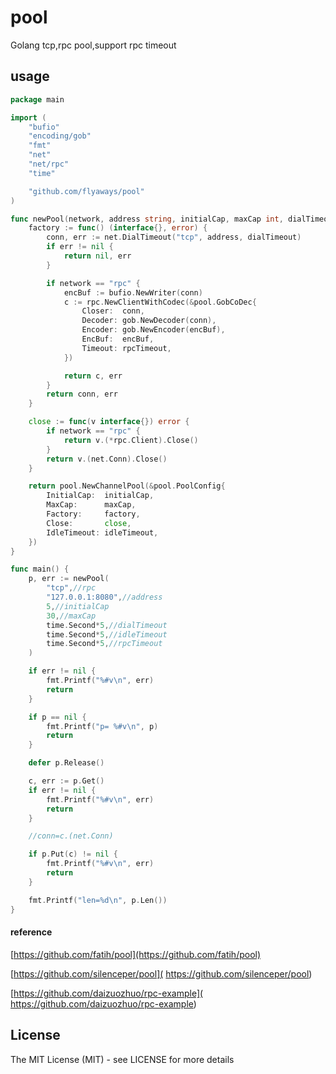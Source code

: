 # pool

Golang tcp,rpc pool,support rpc timeout

## usage
```go
package main

import (
	"bufio"
	"encoding/gob"
	"fmt"
	"net"
	"net/rpc"
	"time"

	"github.com/flyaways/pool"
)

func newPool(network, address string, initialCap, maxCap int, dialTimeout, idleTimeout, rpcTimeout time.Duration) (pool.Pool, error) {
	factory := func() (interface{}, error) {
		conn, err := net.DialTimeout("tcp", address, dialTimeout)
		if err != nil {
			return nil, err
		}

		if network == "rpc" {
			encBuf := bufio.NewWriter(conn)
			c := rpc.NewClientWithCodec(&pool.GobCoDec{
				Closer:  conn,
				Decoder: gob.NewDecoder(conn),
				Encoder: gob.NewEncoder(encBuf),
				EncBuf:  encBuf,
				Timeout: rpcTimeout,
			})

			return c, err
		}
		return conn, err
	}

	close := func(v interface{}) error {
		if network == "rpc" {
			return v.(*rpc.Client).Close()
		}
		return v.(net.Conn).Close()
	}

	return pool.NewChannelPool(&pool.PoolConfig{
		InitialCap:  initialCap,
		MaxCap:      maxCap,
		Factory:     factory,
		Close:       close,
		IdleTimeout: idleTimeout,
	})
}

func main() {
	p, err := newPool(
		"tcp",//rpc
		"127.0.0.1:8080",//address
		5,//initialCap
		30,//maxCap
		time.Second*5,//dialTimeout
		time.Second*5,//idleTimeout
		time.Second*5,//rpcTimeout
	)

	if err != nil {
		fmt.Printf("%#v\n", err)
		return
	}

	if p == nil {
		fmt.Printf("p= %#v\n", p)
		return
	}

	defer p.Release()

	c, err := p.Get()
	if err != nil {
		fmt.Printf("%#v\n", err)
		return
	}

	//conn=c.(net.Conn)

	if p.Put(c) != nil {
		fmt.Printf("%#v\n", err)
		return
	}

	fmt.Printf("len=%d\n", p.Len())
}

```

#### reference
 [https://github.com/fatih/pool](https://github.com/fatih/pool)
 
 [https://github.com/silenceper/pool]( https://github.com/silenceper/pool)

 [https://github.com/daizuozhuo/rpc-example]( https://github.com/daizuozhuo/rpc-example)

## License

The MIT License (MIT) - see LICENSE for more details
